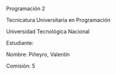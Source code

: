 Programación 2

Tecnicatura Universitaria en Programación

Universidad Tecnológica Nacional

Estudiante:

Nombre: Piñeyro, Valentín

Comisión: 5